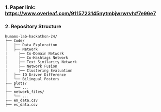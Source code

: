 
### 1. Paper link: https://www.overleaf.com/9115723145nytmbjwrwrvh#7e96e7
### 2. Repository Structure
```
humans-lab-hackathon-24/
├── Code/
│   ├── Data Exploration
│   ├── Network
|     |── Co-Domain Network
|     |── Co-Hashtags Network
|     |── Text Similarity Network
|     |── Network Fusion
|     |── Clustering Evaluation
│   ├── IO Driver Difference
│   └── Bilingual Posters
├── plots/
│   └── ...
├── network_files/
│   └── ...
├── en_data.csv
├── es_data.csv

